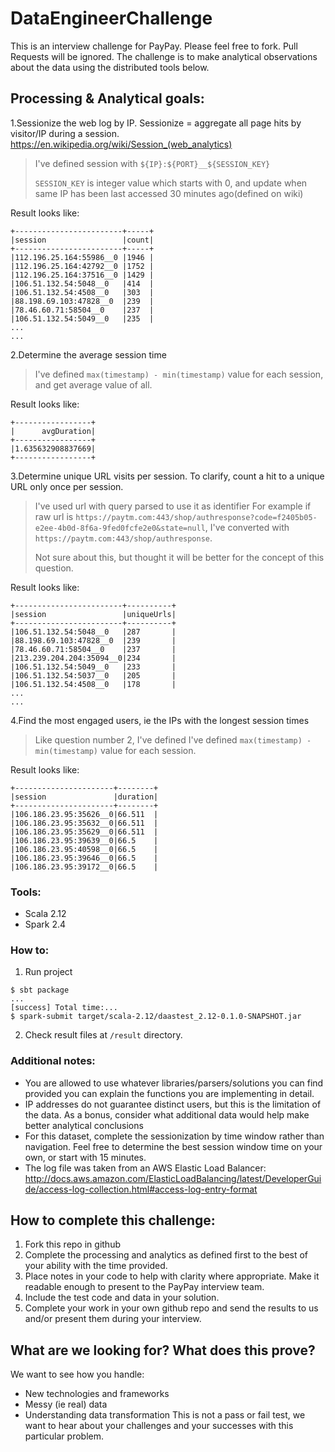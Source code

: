 # DataEngineerChallenge

This is an interview challenge for PayPay. Please feel free to fork. Pull Requests will be ignored.
The challenge is to make analytical observations about the data using the distributed tools below.

## Processing & Analytical goals:

1.Sessionize the web log by IP. Sessionize = aggregate all page hits by visitor/IP during a session.
    https://en.wikipedia.org/wiki/Session_(web_analytics)
> I've defined session with `${IP}:${PORT}__${SESSION_KEY}`
> 
> `SESSION_KEY` is integer value which starts with 0, 
> and update when same IP has been last accessed 30 minutes ago(defined on wiki) 

Result looks like:
```
+------------------------+-----+
|session                 |count|
+------------------------+-----+
|112.196.25.164:55986__0 |1946 |
|112.196.25.164:42792__0 |1752 |
|112.196.25.164:37516__0 |1429 |
|106.51.132.54:5048__0   |414  |
|106.51.132.54:4508__0   |303  |
|88.198.69.103:47828__0  |239  |
|78.46.60.71:58504__0    |237  |
|106.51.132.54:5049__0   |235  |
...
...
```

2.Determine the average session time
> I've defined `max(timestamp) - min(timestamp)` value for each session, and get average value of all.

Result looks like:
```
+-----------------+
|      avgDuration|
+-----------------+
|1.635632908837669|
+-----------------+
``` 

3.Determine unique URL visits per session. To clarify, count a hit to a unique URL only once per session.
> I've used url with query parsed to use it as identifier
> For example if raw url is `https://paytm.com:443/shop/authresponse?code=f2405b05-e2ee-4b0d-8f6a-9fed0fcfe2e0&state=null`, I've converted with `https://paytm.com:443/shop/authresponse`.
>  
> Not sure about this, but thought it will be better for the concept of this question.

Result looks like:
```
+------------------------+----------+
|session                 |uniqueUrls|
+------------------------+----------+
|106.51.132.54:5048__0   |287       |
|88.198.69.103:47828__0  |239       |
|78.46.60.71:58504__0    |237       |
|213.239.204.204:35094__0|234       |
|106.51.132.54:5049__0   |233       |
|106.51.132.54:5037__0   |205       |
|106.51.132.54:4508__0   |178       |
...
...
``` 

4.Find the most engaged users, ie the IPs with the longest session times
> Like question number 2, I've defined I've defined `max(timestamp) - min(timestamp)` value for each session.

Result looks like:
```
+----------------------+--------+
|session               |duration|
+----------------------+--------+
|106.186.23.95:35626__0|66.511  |
|106.186.23.95:35632__0|66.511  |
|106.186.23.95:35629__0|66.511  |
|106.186.23.95:39639__0|66.5    |
|106.186.23.95:40598__0|66.5    |
|106.186.23.95:39646__0|66.5    |
|106.186.23.95:39172__0|66.5    |

```

### Tools:
- Scala 2.12
- Spark 2.4

### How to:
1. Run project
```
$ sbt package
...
[success] Total time:...
$ spark-submit target/scala-2.12/daastest_2.12-0.1.0-SNAPSHOT.jar
```
2. Check result files at `/result` directory.

### Additional notes:
- You are allowed to use whatever libraries/parsers/solutions you can find provided you can explain the functions you are implementing in detail.
- IP addresses do not guarantee distinct users, but this is the limitation of the data. As a bonus, consider what additional data would help make better analytical conclusions
- For this dataset, complete the sessionization by time window rather than navigation. Feel free to determine the best session window time on your own, or start with 15 minutes.
- The log file was taken from an AWS Elastic Load Balancer:
http://docs.aws.amazon.com/ElasticLoadBalancing/latest/DeveloperGuide/access-log-collection.html#access-log-entry-format


## How to complete this challenge:

1. Fork this repo in github
2. Complete the processing and analytics as defined first to the best of your ability with the time provided.
3. Place notes in your code to help with clarity where appropriate. Make it readable enough to present to the PayPay interview team.
4. Include the test code and data in your solution. 
5. Complete your work in your own github repo and send the results to us and/or present them during your interview.

## What are we looking for? What does this prove?

We want to see how you handle:
- New technologies and frameworks
- Messy (ie real) data
- Understanding data transformation
This is not a pass or fail test, we want to hear about your challenges and your successes with this particular problem.
